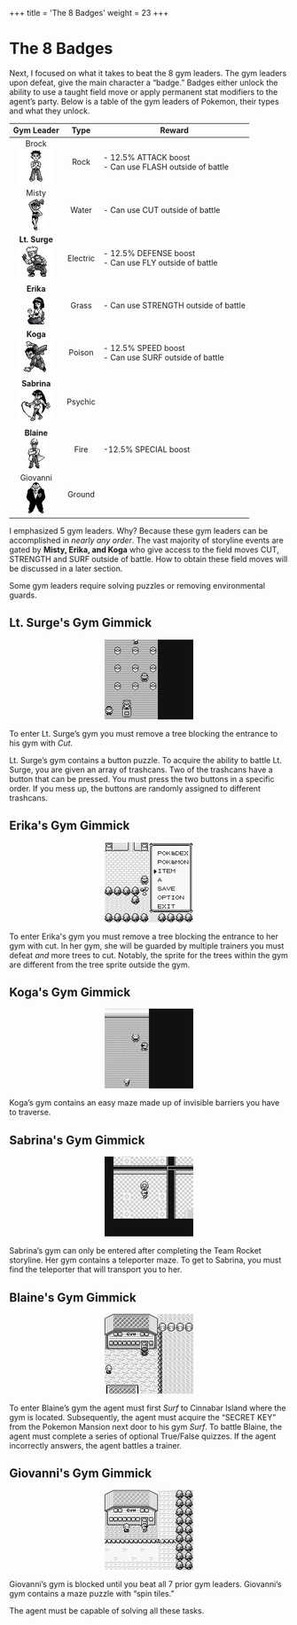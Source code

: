 +++
title = 'The 8 Badges'
weight = 23
+++

# The 8 Badges

Next, I focused on what it takes to beat the 8 gym leaders. The gym leaders upon defeat, give the main character a “badge.” Badges either unlock the ability to use a taught field move or apply permanent stat modifiers to the agent’s party. Below is a table of the gym leaders of Pokemon, their types and what they unlock.



| **Gym Leader** | **Type** |                       **Reward**                       |
|:--------------:|:--------:|:------------------------------------------------------:|
| Brock<br>![](images/brock.png)          | Rock     | <div align="left">- 12.5% ATTACK boost<br/>- Can use FLASH outside of battle</align> |
| Misty<br>![](images/misty.png)          | Water    | <div align="left">- Can use CUT outside of battle</align>                        |
| **Lt. Surge**<br>![](images/surge.png)  | Electric | <div align="left">- 12.5% DEFENSE boost<br/>- Can use FLY outside of battle</align>  |
| **Erika**<br>![](images/erika.png)      | Grass    | <div align="left">- Can use STRENGTH outside of battle</align>                   |
| **Koga**<br>![](images/koga.png)       | Poison   | <div align="left">- 12.5% SPEED boost<br/>- Can use SURF outside of battle</align>   |
| **Sabrina**<br>![](images/sabrina.png)    | Psychic  |                                                        |
| **Blaine**<br>![](images/blaine.png)     | Fire     | <div align="left">-12.5% SPECIAL</align> boost                                    |
| Giovanni<br>![](images/giovanni.png)       | Ground   |                                                        |

I emphasized 5 gym leaders. Why? Because these gym leaders can be accomplished in *nearly any order*. The vast majority of storyline events are gated by **Misty, Erika, and Koga** who give access to the field moves CUT, STRENGTH and SURF outside of battle. How to obtain these field moves will be discussed in a later section. 

Some gym leaders require solving puzzles or removing environmental guards.

## Lt. Surge's Gym Gimmick

<div style="text-align: center;">

![](images/gym3.gif)

</div>

To enter Lt. Surge’s gym you must remove a tree blocking the entrance to his gym with *Cut.*

Lt. Surge’s gym contains a button puzzle. To acquire the ability to battle Lt. Surge, you are given an array of trashcans. Two of the trashcans have a button that can be pressed. You must press the two buttons in a specific order. If you mess up, the buttons are randomly assigned to different trashcans.

## Erika's Gym Gimmick

<div style="text-align: center;">

![](images/gym4.gif)

</div>

To enter Erika's gym you must remove a tree blocking the entrance to her gym with cut. In her gym, she will be guarded by multiple trainers you must defeat *and* more trees to cut. Notably, the sprite for the trees within the gym are different from the tree sprite outside the gym.

## Koga's Gym Gimmick

<div style="text-align: center;">

![](images/gym5.gif)

</div>

Koga’s gym contains an easy maze made up of invisible barriers you have to traverse. 

## Sabrina's Gym Gimmick

<div style="text-align: center;">

![](images/gym6.gif)

</div>

Sabrina’s gym can only be entered after completing the Team Rocket storyline. Her gym contains a teleporter maze. To get to Sabrina, you must find the teleporter that will transport you to her. 

## Blaine's Gym Gimmick

<div style="text-align: center;">

![](images/gym7.gif)

</div>

To enter Blaine’s gym the agent must first *Surf* to Cinnabar Island where the gym is located. Subsequently, the agent must acquire the “SECRET KEY” from the Pokemon Mansion next door to his gym *Surf*. To battle Blaine, the agent must complete a series of optional True/False quizzes. If the agent incorrectly answers, the agent battles a trainer.

## Giovanni's Gym Gimmick

<div style="text-align: center;">

![](images/gym8.gif)

</div>

Giovanni’s gym is blocked until you beat all 7 prior gym leaders. Giovanni’s gym contains a maze puzzle with “spin tiles.”

The agent must be capable of solving all these tasks.